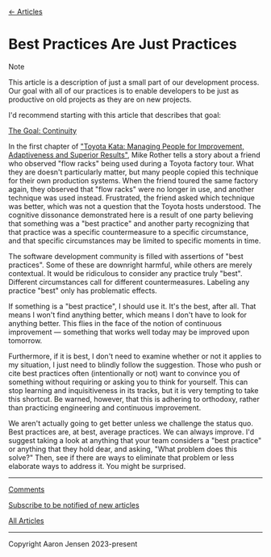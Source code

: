 [← Articles](README.md#articles)

# Best Practices Are Just Practices

> [!NOTE]
> This article is a description of just a small part of our development process. Our goal with all of our practices is to enable developers to be just as productive on old projects as they are on new projects.
>
> I'd recommend starting with this article that describes that goal:
>
> [The Goal: Continuity](./continuity.md)

In the first chapter of ["Toyota Kata: Managing People for Improvement, Adaptiveness and Superior Results"](https://www.amazon.com/Toyota-Kata-Managing-Improvement-Adaptiveness/dp/0071635238), Mike Rother tells a story about a friend who observed "flow racks" being used during a Toyota factory tour. What they are doesn't particularly matter, but many people copied this technique for their own production systems. When the friend toured the same factory again, they observed that "flow racks" were no longer in use, and another technique was used instead. Frustrated, the friend asked which technique was better, which was not a question that the Toyota hosts understood. The cognitive dissonance demonstrated here is a result of one party believing that something was a "best practice" and another party recognizing that that practice was a specific countermeasure to a specific circumstance, and that specific circumstances may be limited to specific moments in time.

The software development community is filled with assertions of "best practices". Some of these are downright harmful, while others are merely contextual. It would be ridiculous to consider any practice truly "best". Different circumstances call for different countermeasures. Labeling any practice "best" only has problematic effects.

If something is a "best practice", I should use it. It's the best, after all. That means I won't find anything better, which means I don't have to look for anything better. This flies in the face of the notion of continuous improvement &mdash; something that works well today may be improved upon tomorrow.

Furthermore, if it is best, I don't need to examine whether or not it applies to my situation, I just need to blindly follow the suggestion. Those who push or cite best practices often (intentionally or not) want to convince you of something without requiring or asking you to think for yourself. This can stop learning and inquisitiveness in its tracks, but it is very tempting to take this shortcut. Be warned, however, that this is adhering to orthodoxy, rather than practicing engineering and continuous improvement.

We aren't actually going to get better unless we challenge the status quo. Best practices are, at best, average practices. We can always improve. I'd suggest taking a look at anything that your team considers a "best practice" or anything that they hold dear, and asking, "What problem does this solve?" Then, see if there are ways to eliminate that problem or less elaborate ways to address it. You might be surprised.

---

[Comments](https://github.com/aaronjensen/software-development/discussions/2)

[Subscribe to be notified of new articles](https://github.com/aaronjensen/software-development/discussions/8)

[All Articles](https://github.com/aaronjensen/software-development/blob/master/README.md#articles)

---

Copyright Aaron Jensen 2023-present
